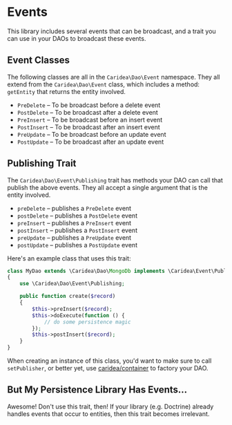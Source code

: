 # Events

This library includes several events that can be broadcast, and a trait you can use in your DAOs to broadcast these events.

## Event Classes

The following classes are all in the `Caridea\Dao\Event` namespace. They all extend from the `Caridea\Dao\Event` class, which includes a method: `getEntity` that returns the entity involved.

* `PreDelete` – To be broadcast before a delete event
* `PostDelete` – To be broadcast after a delete event
* `PreInsert` – To be broadcast before an insert event
* `PostInsert` – To be broadcast after an insert event
* `PreUpdate` – To be broadcast before an update event
* `PostUpdate` – To be broadcast after an update event

## Publishing Trait

The `Caridea\Dao\Event\Publishing` trait has methods your DAO can call that publish the above events. They all accept a single argument that is the entity involved.

* `preDelete` – publishes a `PreDelete` event
* `postDelete` – publishes a `PostDelete` event
* `preInsert` – publishes a `PreInsert` event
* `postInsert` – publishes a `PostInsert` event
* `preUpdate` – publishes a `PreUpdate` event
* `postUpdate` – publishes a `PostUpdate` event

Here's an example class that uses this trait:

```php
class MyDao extends \Caridea\Dao\MongoDb implements \Caridea\Event\PublisherAware
{
    use \Caridea\Dao\Event\Publishing;

    public function create($record)
    {
        $this->preInsert($record);
        $this->doExecute(function () {
            // do some persistence magic
        });
        $this->postInsert($record);
    }
}
```

When creating an instance of this class, you'd want to make sure to call `setPublisher`, or better yet, use [caridea/container](https://github.com/libreworks/caridea-container) to factory your DAO.

## But My Persistence Library Has Events…

Awesome! Don't use this trait, then! If your library (e.g. Doctrine) already handles events that occur to entities, then this trait becomes irrelevant.
